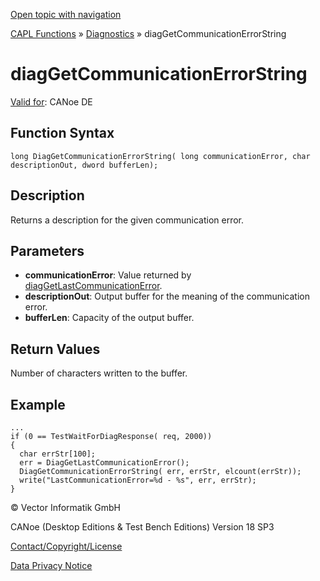 [Open topic with navigation](../../../../../CANoeDEFamily.htm#Topics/CAPLFunctions/Diagnostics/Functions/CAPLfunctionDiagGetCommunicationErrorString.md)

[CAPL Functions](../../CAPLfunctions.md) » [Diagnostics](../CAPLfunctionsDiagnosticsOverview.md) » diagGetCommunicationErrorString

# diagGetCommunicationErrorString

[Valid for](../../../Shared/FeatureAvailability.md): CANoe DE

## Function Syntax

```plaintext
long DiagGetCommunicationErrorString( long communicationError, char descriptionOut, dword bufferLen);
```

## Description

Returns a description for the given communication error.

## Parameters

- **communicationError**: Value returned by [diagGetLastCommunicationError](CAPLfunctionDiagGetLastCommunicationError.md).
- **descriptionOut**: Output buffer for the meaning of the communication error.
- **bufferLen**: Capacity of the output buffer.

## Return Values

Number of characters written to the buffer.

## Example

```plaintext
...
if (0 == TestWaitForDiagResponse( req, 2000))
{
  char errStr[100];
  err = DiagGetLastCommunicationError();
  DiagGetCommunicationErrorString( err, errStr, elcount(errStr));
  write("LastCommunicationError=%d - %s", err, errStr);
}
```

© Vector Informatik GmbH

CANoe (Desktop Editions & Test Bench Editions) Version 18 SP3

[Contact/Copyright/License](../../../Shared/ContactCopyrightLicense.md)

[Data Privacy Notice](https://www.vector.com/int/en/company/get-info/privacy-policy/)